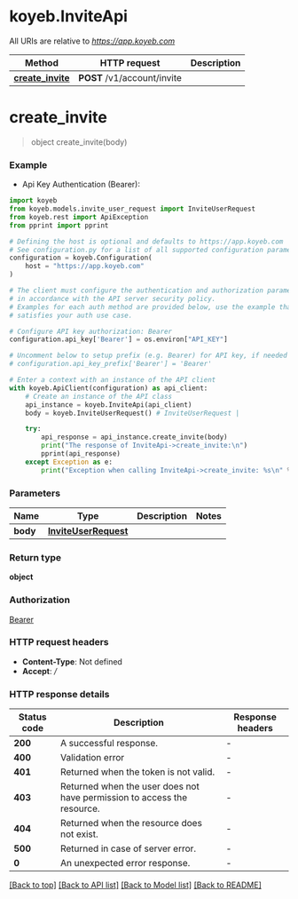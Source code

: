 # koyeb.InviteApi

All URIs are relative to *https://app.koyeb.com*

Method | HTTP request | Description
------------- | ------------- | -------------
[**create_invite**](InviteApi.md#create_invite) | **POST** /v1/account/invite | 


# **create_invite**
> object create_invite(body)



### Example

* Api Key Authentication (Bearer):

```python
import koyeb
from koyeb.models.invite_user_request import InviteUserRequest
from koyeb.rest import ApiException
from pprint import pprint

# Defining the host is optional and defaults to https://app.koyeb.com
# See configuration.py for a list of all supported configuration parameters.
configuration = koyeb.Configuration(
    host = "https://app.koyeb.com"
)

# The client must configure the authentication and authorization parameters
# in accordance with the API server security policy.
# Examples for each auth method are provided below, use the example that
# satisfies your auth use case.

# Configure API key authorization: Bearer
configuration.api_key['Bearer'] = os.environ["API_KEY"]

# Uncomment below to setup prefix (e.g. Bearer) for API key, if needed
# configuration.api_key_prefix['Bearer'] = 'Bearer'

# Enter a context with an instance of the API client
with koyeb.ApiClient(configuration) as api_client:
    # Create an instance of the API class
    api_instance = koyeb.InviteApi(api_client)
    body = koyeb.InviteUserRequest() # InviteUserRequest | 

    try:
        api_response = api_instance.create_invite(body)
        print("The response of InviteApi->create_invite:\n")
        pprint(api_response)
    except Exception as e:
        print("Exception when calling InviteApi->create_invite: %s\n" % e)
```



### Parameters


Name | Type | Description  | Notes
------------- | ------------- | ------------- | -------------
 **body** | [**InviteUserRequest**](InviteUserRequest.md)|  | 

### Return type

**object**

### Authorization

[Bearer](../README.md#Bearer)

### HTTP request headers

 - **Content-Type**: Not defined
 - **Accept**: */*

### HTTP response details

| Status code | Description | Response headers |
|-------------|-------------|------------------|
**200** | A successful response. |  -  |
**400** | Validation error |  -  |
**401** | Returned when the token is not valid. |  -  |
**403** | Returned when the user does not have permission to access the resource. |  -  |
**404** | Returned when the resource does not exist. |  -  |
**500** | Returned in case of server error. |  -  |
**0** | An unexpected error response. |  -  |

[[Back to top]](#) [[Back to API list]](../README.md#documentation-for-api-endpoints) [[Back to Model list]](../README.md#documentation-for-models) [[Back to README]](../README.md)

